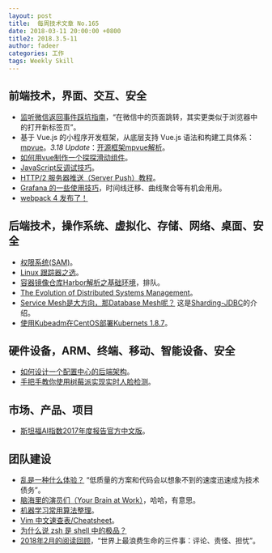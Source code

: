 ```yaml
---
layout: post
title:  每周技术文章 No.165
date: 2018-03-11 20:00:00 +0800
title2: 2018.3.5-11
author: fadeer
categories: 工作
tags: Weekly Skill
---
```


前端技术，界面、交互、安全
----
* [监听微信返回事件踩坑指南](https://segmentfault.com/a/1190000013629280)，“在微信中的页面跳转，其实更类似于浏览器中的打开新标签页”。
* 基于 Vue.js 的小程序开发框架，从底层支持 Vue.js 语法和构建工具体系：[mpvue](https://github.com/Meituan-Dianping/mpvue)。*3.18 Update*：[开源框架mpvue解析](https://tech.meituan.com/mt-mpvue-development-framework.html)。
* [如何用vue制作一个探探滑动组件](https://segmentfault.com/a/1190000013559739)。
* [JavaScript反调试技巧](http://www.freebuf.com/articles/system/163579.html)。
* [HTTP/2 服务器推送（Server Push）教程](http://www.ruanyifeng.com/blog/2018/03/http2_server_push.html)。
* [Grafana 的一些使用技巧](https://segmentfault.com/a/1190000013565079)，时间线迁移、曲线聚合等有机会用用。
* [webpack 4 发布了！](https://zhuanlan.zhihu.com/p/34028750)

后端技术，操作系统、虚拟化、存储、网络、桌面、安全
----
* [权限系统(SAM)](https://tech.youzan.com/sam/)。
* [Linux 跟踪器之选](https://linux.cn/article-9424-1.html)。
* [容器镜像仓库Harbor解析之基础环境](https://opsdev.cn/post/introducton-of-private-registry-harbor.html)，排队。
* [The Evolution of Distributed Systems Management](http://www.xkyle.com/the-evolution-of-distributed-systems-management/)。
* [Service Mesh是大方向，那Database Mesh呢？](http://www.infoq.com/cn/articles/database-mesh-sharding-JDBC) 这是[Sharding-JDBC](https://github.com/shardingjdbc/sharding-jdbc)的介绍。
* [使用Kubeadm在CentOS部署Kubernets 1.8.7](http://codemacro.com/2018/03/08/deploy-kubernetes/)。

硬件设备，ARM、终端、移动、智能设备、安全
----
* [如何设计一个配置中心的后端架构](http://limboy.me/tech/2018/03/06/how-to-architecture-config.html)。
* [手把手教你使用树莓派实现实时人脸检测](https://www.jiqizhixin.com/articles/030401)。

市场、产品、项目
----
* [斯坦福AI指数2017年度报告官方中文版](https://www.jiqizhixin.com/articles/stanford-ai-index-2017-chinese-bitdance-synced)。

团队建设
----
<!--preview-end-->
* [乱是一种什么体验？](http://www.cnblogs.com/zhengyun_ustc/p/disorder.html) “低质量的方案和代码会以想象不到的速度迅速成为技术债务”。
* [脑海里的演员们（Your Brain at Work）](http://limboy.me/reading/2018/03/10/your-brain-at-work.html)，哈哈，有意思。
* [机器学习常用算法整理](https://opsdev.cn/post/machine-learning-algorithms.html)。
* [Vim 中文速查表/Cheatsheet](https://github.com/skywind3000/awesome-cheatsheets/blob/master/editors/vim.txt)。
* [为什么说 zsh 是 shell 中的极品？](http://www.skywind.me/blog/archives/2060)
* [2018年2月的阅读回顾](http://liuyuntian.com/2018/03/05/2018-2-reading-review-html.html)，“世界上最浪费生命的三件事：评论、责怪、担忧”。




